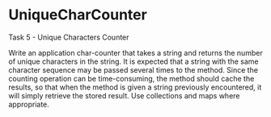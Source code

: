 # UniqueCharCounter

Task 5 - Unique Characters Counter

Write an application char-counter that takes a string and returns the number of unique characters in the string.
It is expected that a string with the same character sequence may be passed several times to the method.
Since the counting operation can be time-consuming, the method should cache the results, so that when the method is given a string previously encountered,
it will simply retrieve the stored result. Use collections and maps where appropriate.
